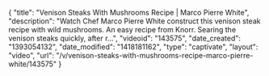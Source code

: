 {
    "title": "Venison Steaks With Mushrooms Recipe | Marco Pierre White",
    "description": "Watch Chef Marco Pierre White construct this venison steak recipe with wild mushrooms. An easy recipe from Knorr. Searing the venison steaks quickly, after r...",
    "videoid": "143575",
    "date_created": "1393054132",
    "date_modified": "1418181162",
    "type": "captivate",
    "layout": "video",
    "url": "\/v\/venison-steaks-with-mushrooms-recipe-marco-pierre-white\/143575"
}